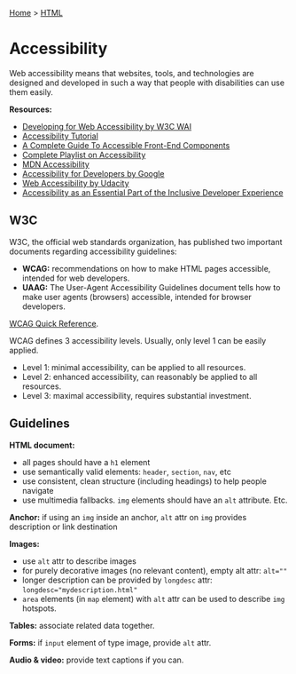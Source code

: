 [Home](../../README.md) > [HTML](./README.md)

# Accessibility

Web accessibility means that websites, tools, and technologies are designed and developed in such a way that people with disabilities can use them easily.

**Resources:**
- [Developing for Web Accessibility by W3C WAI](https://www.w3.org/WAI/tips/developing/)
- [Accessibility Tutorial](https://www.w3schools.com/accessibility/index.php)
- [A Complete Guide To Accessible Front-End Components](https://www.smashingmagazine.com/2021/03/complete-guide-accessible-front-end-components/)
- [Complete Playlist on Accessibility](https://youtube.com/playlist?list=PLNYkxOF6rcICWx0C9LVWWVqvHlYJyqw7g)
- [MDN Accessibility](https://developer.mozilla.org/en-US/docs/Web/Accessibility)
- [Accessibility for Developers by Google](https://web.dev/accessibility)
- [Web Accessibility by Udacity](https://www.udacity.com/course/web-accessibility--ud891)
- [Accessibility as an Essential Part of the Inclusive Developer Experience](https://thenewstack.io/accessibility-as-an-essential-part-of-the-inclusive-developer-experience/)


## W3C

W3C, the official web standards organization, has published two important documents regarding accessibility guidelines:
- **WCAG:** recommendations on how to make HTML pages accessible, intended for web developers.
- **UAAG:** The User-Agent Accessibility Guidelines document tells how to make user agents (browsers) accessible, intended for browser developers.

[WCAG Quick Reference](https://www.w3.org/WAI/WCAG21/quickref/).

WCAG defines 3 accessibility levels. Usually, only level 1 can be easily applied.

- Level 1: minimal accessibility, can be applied to all resources.
- Level 2: enhanced accessibility, can reasonably be applied to all resources.
- Level 3: maximal accessibility, requires substantial investment.


## Guidelines

**HTML document:**
- all pages should have a `h1` element
- use semantically valid elements: `header`, `section`, `nav`, etc
- use consistent, clean structure (including headings) to help people navigate
- use multimedia fallbacks. `img` elements should have an `alt` attribute. Etc.

**Anchor:** if using an `img` inside an anchor, `alt` attr on `img` provides description or link destination

**Images:**
- use `alt` attr to describe images
- for purely decorative images (no relevant content), empty alt attr: `alt=""`
- longer description can be provided by `longdesc` attr: `longdesc="mydescription.html"`
- `area` elements (in `map` element) with `alt` attr can be used to describe `img` hotspots.

**Tables:** associate related data together.

**Forms:** if `input` element of type image, provide `alt` attr.

**Audio & video:** provide text captions if you can.
